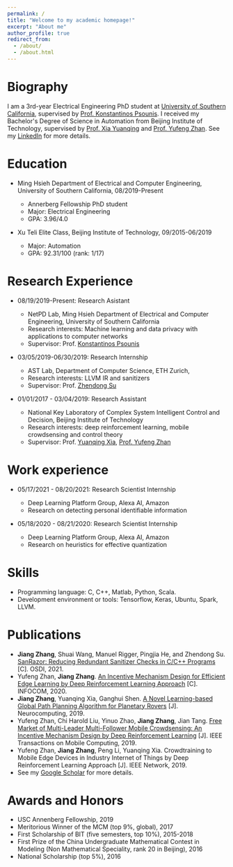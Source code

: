 ```yaml
---
permalink: /
title: "Welcome to my academic homepage!"
excerpt: "About me"
author_profile: true
redirect_from: 
  - /about/
  - /about.html
---
```


Biography
=========
I am a 3rd-year Electrical Engineering PhD student at [University of Southern California](https://homeadmin.usc.edu/www/), supervised by [Prof. Konstantinos Psounis](https://sites.usc.edu/kpsounis/). I received my Bachelor's Degree of Science in Automation from Beijing Institute of Technology, supervised by [Prof. Xia Yuanqing](http://ac.bit.edu.cn/szdw/jsdw/20150206132638749920/20150206132641418489/index.htm) and [Prof. Yufeng Zhan](https://www.researchgate.net/scientific-contributions/Yufeng-Zhan-2084865154). See my [LinkedIn](https://www.linkedin.com/in/jiang-zhang-a55815194/) for more details.

Education
=========
* Ming Hsieh Department of Electrical and Computer Engineering, University of Southern California, 08/2019-Present
  * Annerberg Fellowship PhD student
  * Major: Electrical Engineering
  * GPA: 3.96/4.0
  
* Xu Teli Elite Class, Beijing Institute of Technology, 09/2015-06/2019
  * Major: Automation
  * GPA: 92.31/100 (rank: 1/17)

Research Experience
===================
* 08/19/2019-Present: Research Asistant
  * NetPD Lab, Ming Hsieh Department of Electrical and Computer Engineering, University of Southern California 
  * Research interests: Machine learning and data privacy with applications to computer networks
  * Supervisor: Prof. [Konstantinos Psounis](https://sites.usc.edu/kpsounis/)
  
* 03/05/2019-06/30/2019: Research Internship
  * AST Lab, Department of Computer Science, ETH Zurich, 
  * Research interests: LLVM IR and sanitizers
  * Supervisor: Prof. [Zhendong Su](https://scholar.google.com/citations?user=RivxoIcAAAAJ&hl=zh-CN&oi=ao)
  
* 01/01/2017 - 03/04/2019: Research Assistant
   * National Key Laboratory of Complex System Intelligent Control and Decision, Beijing Institute of Technology
   * Research interests: deep reinforcement learning, mobile crowdsensing and control theory
   * Supervisor: Prof. [Yuanqing Xia](https://scholar.google.com/citations?user=HtedN3oAAAAJ&hl=zh-CN&oi=ao), [Prof. Yufeng Zhan](https://www.researchgate.net/scientific-contributions/Yufeng-Zhan-2084865154)

Work experience
===============
* 05/17/2021 - 08/20/2021: Research Scientist Internship
  * Deep Learning Platform Group, Alexa AI, Amazon
  * Research on detecting personal identifiable information

* 05/18/2020 - 08/21/2020: Research Scientist Internship
  * Deep Learning Platform Group, Alexa AI, Amazon
  * Research on heuristics for effective quantization
  
Skills
======
* Programming language: C, C++, Matlab, Python, Scala.
* Development environment or tools: Tensorflow, Keras, Ubuntu, Spark, LLVM.

Publications
======
* **Jiang Zhang**, Shuai Wang, Manuel Rigger, Pingjia He, and Zhendong Su. [SanRazor: Reducing Redundant Sanitizer Checks in C/C++ Programs](https://www.usenix.org/conference/osdi21/presentation/zhang) [C]. OSDI, 2021.
* Yufeng Zhan, **Jiang Zhang**. [An Incentive Mechanism Design for Efficient Edge Learning by Deep Reinforcement Learning Approach](https://ieeexplore.ieee.org/abstract/document/9155268) [C]. INFOCOM, 2020.
* **Jiang Zhang**, Yuanqing Xia, Ganghui Shen. [A Novel Learning-based Global Path Planning Algorithm for Planetary Rovers](https://www.sciencedirect.com/science/article/pii/S0925231219307994) [J]. Neurocomputing, 2019.
* Yufeng Zhan, Chi Harold Liu, Yinuo Zhao, **Jiang Zhang**, Jian Tang. [Free Market of Multi-Leader Multi-Follower Mobile Crowdsensing: An Incentive Mechanism Design by Deep Reinforcement Learning](https://ieeexplore.ieee.org/document/8758205) [J]. IEEE Transactions on Mobile Computing, 2019.
* Yufeng Zhan, **Jiang Zhang**, Peng Li, Yuanqing Xia. Crowdtraining to Mobile Edge Devices in Industry Internet of Things by Deep Reinforcement Learning Approach [J]. IEEE Network, 2019.
* See my [Google Scholar](https://scholar.google.com/citations?user=2HuRV6wAAAAJ&hl=en) for more details.

Awards and Honors
=================
* USC Annenberg Fellowship, 2019
* Meritorious Winner of the MCM (top 9%, global), 2017
* First Scholarship of BIT (five semesters, top 10%), 2015-2018
* First Prize of the China Undergraduate Mathematical Contest in Modeling (Non Mathematical Speciality, rank 20 in Beijing), 2016
* National Scholarship (top 5%), 2016


